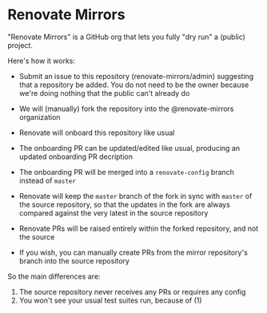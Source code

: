 # Renovate Mirrors

"Renovate Mirrors" is a GitHub org that lets you fully "dry run" a (public) project.

Here's how it works:

* Submit an issue to this repository (renovate-mirrors/admin) suggesting that a repository be added. You do not need to be the owner because we're doing nothing that the public can't already do

* We will (manually) fork the repository into the @renovate-mirrors organization

* Renovate will onboard this repository like usual

* The onboarding PR can be updated/edited like usual, producing an updated onboarding PR decription

* The onboarding PR will be merged into a `renovate-config` branch instead of `master`

* Renovate will keep the `master` branch of the fork in sync with `master` of the source repository, so that the updates in the fork are always compared against the very latest in the source repository

* Renovate PRs will be raised entirely within the forked repository, and not the source

* If you wish, you can manually create PRs from the mirror repository's branch into the source repository


So the main differences are:

1. The source repository never receives any PRs or requires any config
2. You won't see your usual test suites run, because of (1)
